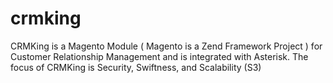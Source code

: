 crmking
=======

CRMKing is a Magento Module ( Magento is a Zend Framework Project ) for Customer Relationship Management and is integrated with Asterisk. The focus of CRMKing is Security, Swiftness, and Scalability (S3)